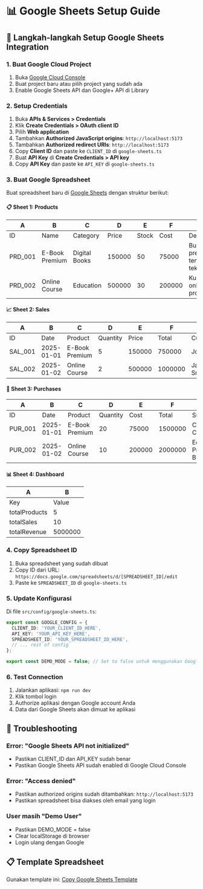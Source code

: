 # 📊 Google Sheets Setup Guide

## 🔧 Langkah-langkah Setup Google Sheets Integration

### 1. **Buat Google Cloud Project**
1. Buka [Google Cloud Console](https://console.cloud.google.com/)
2. Buat project baru atau pilih project yang sudah ada
3. Enable Google Sheets API dan Google+ API di Library

### 2. **Setup Credentials**
1. Buka **APIs & Services > Credentials**
2. Klik **Create Credentials > OAuth client ID**
3. Pilih **Web application**
4. Tambahkan **Authorized JavaScript origins**: `http://localhost:5173`
5. Tambahkan **Authorized redirect URIs**: `http://localhost:5173`
6. Copy **Client ID** dan paste ke `CLIENT_ID` di `google-sheets.ts`
7. Buat **API Key** di **Create Credentials > API key**
8. Copy **API Key** dan paste ke `API_KEY` di `google-sheets.ts`

### 3. **Buat Google Spreadsheet**

Buat spreadsheet baru di [Google Sheets](https://sheets.google.com) dengan struktur berikut:

#### 📋 **Sheet 1: Products**
| A | B | C | D | E | F | G | H |
|---|---|---|---|---|---|---|---|
| ID | Name | Category | Price | Stock | Cost | Description | Status |
| PRD_001 | E-Book Premium | Digital Books | 150000 | 50 | 75000 | Buku digital premium tentang teknologi | Active |
| PRD_002 | Online Course | Education | 500000 | 30 | 200000 | Kursus online programming | Active |

#### 📈 **Sheet 2: Sales**
| A | B | C | D | E | F | G |
|---|---|---|---|---|---|---|
| ID | Date | Product | Quantity | Price | Total | Customer |
| SAL_001 | 2025-01-01 | E-Book Premium | 5 | 150000 | 750000 | John Doe |
| SAL_002 | 2025-01-02 | Online Course | 2 | 500000 | 1000000 | Jane Smith |

#### 🛒 **Sheet 3: Purchases**
| A | B | C | D | E | F | G |
|---|---|---|---|---|---|---|
| ID | Date | Product | Quantity | Cost | Total | Supplier |
| PUR_001 | 2025-01-01 | E-Book Premium | 20 | 75000 | 1500000 | Content Creator A |
| PUR_002 | 2025-01-02 | Online Course | 10 | 200000 | 2000000 | Education Provider B |

#### 📊 **Sheet 4: Dashboard**
| A | B |
|---|---|
| Key | Value |
| totalProducts | 5 |
| totalSales | 10 |
| totalRevenue | 5000000 |

### 4. **Copy Spreadsheet ID**
1. Buka spreadsheet yang sudah dibuat
2. Copy ID dari URL: `https://docs.google.com/spreadsheets/d/[SPREADSHEET_ID]/edit`
3. Paste ke `SPREADSHEET_ID` di `google-sheets.ts`

### 5. **Update Konfigurasi**
Di file `src/config/google-sheets.ts`:
```typescript
export const GOOGLE_CONFIG = {
  CLIENT_ID: 'YOUR_CLIENT_ID_HERE',
  API_KEY: 'YOUR_API_KEY_HERE',
  SPREADSHEET_ID: 'YOUR_SPREADSHEET_ID_HERE',
  // ... rest of config
};

export const DEMO_MODE = false; // Set to false untuk menggunakan Google Sheets
```

### 6. **Test Connection**
1. Jalankan aplikasi: `npm run dev`
2. Klik tombol login
3. Authorize aplikasi dengan Google account Anda
4. Data dari Google Sheets akan dimuat ke aplikasi

## 🔧 Troubleshooting

### Error: "Google Sheets API not initialized"
- Pastikan CLIENT_ID dan API_KEY sudah benar
- Pastikan Google Sheets API sudah enabled di Google Cloud Console

### Error: "Access denied"
- Pastikan authorized origins sudah ditambahkan: `http://localhost:5173`
- Pastikan spreadsheet bisa diakses oleh email yang login

### User masih "Demo User"
- Pastikan DEMO_MODE = false
- Clear localStorage di browser
- Login ulang dengan Google

## 📋 Template Spreadsheet
Gunakan template ini: [Copy Google Sheets Template](https://docs.google.com/spreadsheets/d/1dNSPsbJf7MUQ79F7r_DpbHLNEMo4CG7KZGYN2ubHFt0/copy)
